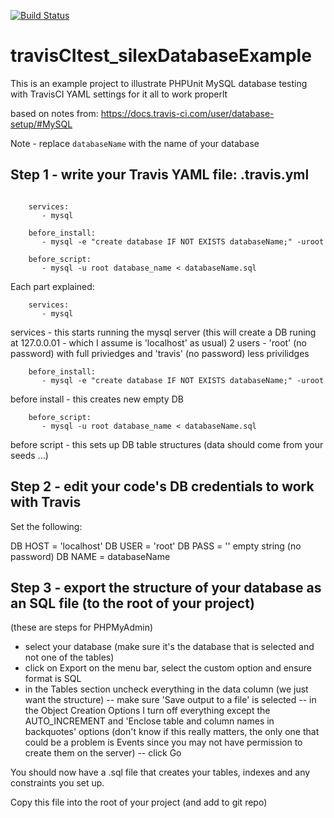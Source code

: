 [![Build Status](https://travis-ci.org/dr-matt-smith/travisCItest_silexDatabaseExample.svg?branch=master)](https://travis-ci.org/dr-matt-smith/travisCItest_silexDatabaseExample)

# travisCItest_silexDatabaseExample

This is an example project to illustrate PHPUnit MySQL database testing with TravisCI YAML settings for it all to work properlt

based on notes from:
https://docs.travis-ci.com/user/database-setup/#MySQL

Note - replace ```databaseName``` with the name of your database

## Step 1 - write your Travis YAML file: .travis.yml

```

    services:
       - mysql
      
    before_install:
       - mysql -e "create database IF NOT EXISTS databaseName;" -uroot
    
    before_script:
       - mysql -u root database_name < databaseName.sql
```

Each part explained:

```
    services:
       - mysql
```

services - this starts running the mysql server
(this will create a DB runing at 127.0.0.01 - which I assume is 'localhost' as usual)
2 users - 'root' (no password) with full priviedges and 'travis' (no password) less privilidges


```
    before_install:
       - mysql -e "create database IF NOT EXISTS databaseName;" -uroot
```

before install - this creates new empty DB



```
    before_script:
       - mysql -u root database_name < databaseName.sql
```


before script - this sets up DB table structures
(data should come from your seeds ...)

## Step 2 - edit your code's DB credentials to work with Travis

Set the following:

DB HOST = 'localhost' 
DB USER = 'root' 
DB PASS = '' empty string (no password) 
DB NAME = databaseName

## Step 3 - export the structure of your database as an SQL file (to the root of your project)

(these are steps for PHPMyAdmin)

- select your database (make sure it's the database that is selected and not one of the tables)
- click on Export on the menu bar, select the custom option and ensure format is SQL
- in the Tables section uncheck everything in the data column (we just want the structure)
-- make sure 'Save output to a file' is selected
-- in the Object Creation Options I turn off everything except the AUTO_INCREMENT and 'Enclose table and column names in backquotes' options (don't know if this really matters, the only one that could be a problem is Events since you may not have permission to create them on the server)
-- click Go

You should now have a .sql file that creates your tables, indexes and any constraints you set up.  

Copy this file into the root of your project (and add to git repo)

